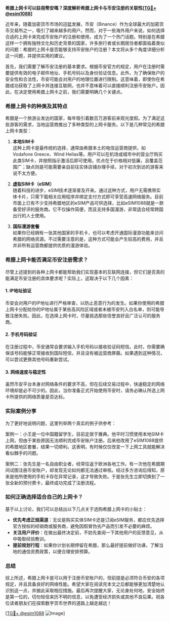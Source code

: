 **希腊上网卡可以註冊幣安嗎？深度解析希腊上网卡与币安注册的关联性[[TG💪+ @esim1088](https://t.me/s/esim1088)]**

近年来，随着加密货币市场的迅猛发展，币安（Binance）作为全球最大的加密货币交易所之一，吸引了越来越多的用户。然而，对于一些海外用户来说，如何选择合适的上网卡来完成币安账户的注册和使用，成为了一个热门话题。特别是在希腊这样一个拥有独特文化和历史背景的国家，许多旅行者或长期居住者都面临着类似的问题：希腊的上网卡是否能够支持币安账户的注册？本文将从多个角度详细分析这一问题，并提供实用的建议。

首先，我们需要了解币安注册的基本要求。根据币安官方的规定，用户在注册时需要提供有效的电子邮件地址、手机号码以及身份验证信息。此外，为了确保账户的安全性和合法性，币安可能会对用户的地理位置进行限制。这意味着，即使你在希腊成功获取了上网卡并连接互联网，也并不意味着可以直接顺利注册币安账户。因此，在决定使用希腊上网卡之前，我们需要明确几个关键点。

### 希腊上网卡的种类及其特点

希腊是一个旅游业发达的国家，每年吸引着数百万游客前来观光度假。为了满足这些游客的需求，当地运营商推出了多种类型的上网卡服务。以下是几种常见的希腊上网卡类型：

1. **本地SIM卡**  
   这种上网卡是最传统的选择，通常由希腊本土的电信运营商提供，如Vodafone Greece、Wind Hellas等。用户可以在机场或城市中的营业厅购买此类SIM卡，并按照指示激活后即可使用。优点在于价格相对低廉，且覆盖范围广；缺点则是可能需要亲自前往实体店铺办理手续，对于初次到访的游客来说不太方便。

2. **虚拟SIM卡（eSIM）**  
   随着科技的进步，eSIM技术逐渐普及开来。通过这种方式，用户无需携带实体卡片，只需下载相关应用程序并绑定支付方式即可享受高速网络服务。目前市面上已有不少支持希腊地区的eSIM产品可供选择，比如eSIM1088就是一款备受好评的服务商。它不仅操作简便，而且支持多国漫游，非常适合经常跨国出行的人士使用。

3. **国际漫游套餐**  
   如果你已经拥有一张其他国家的手机卡，也可以考虑开通国际漫游功能来访问希腊的网络资源。不过需要注意的是，这种方式可能会产生较高的费用，并且并非所有运营商都提供优质的漫游体验。

### 希腊上网卡能否满足币安注册需求？

尽管上述提到的各种上网卡都能帮助我们实现基本的互联网连接，但它们是否真的能满足币安注册的具体要求呢？实际上，这取决于以下几个因素：

#### 1. IP地址验证
币安会对用户的IP地址进行严格审查，以防止恶意行为的发生。如果你使用的希腊上网卡分配给你的IP地址属于某些高风险区域或者未被币安列入白名单，则可能导致注册失败。因此，在选择上网卡时，尽量挑选那些信誉良好且广泛认可的服务商。

#### 2. 手机号码验证
在注册过程中，币安通常会要求输入手机号码以接收验证码短信。此时，你需要确保该号码能够正常接收到国际短信，并且没有被运营商屏蔽。如果遇到这种情况，可以尝试更换其他号码重新尝试。

#### 3. 网络速度与稳定性
虽然币安平台本身对网络条件的要求不高，但在后续交易过程中，快速稳定的网络环境却是必不可少的。因此，当你准备正式开始使用币安时，请务必确认所选上网卡所提供的网络质量是否达标。

### 实际案例分享

为了更好地说明问题，这里列举两个真实的例子供参考：

案例一：小王是一位中国籍留学生，目前定居于雅典。他平时习惯使用本地SIM卡上网，但由于某些原因无法顺利完成币安账户注册。后来他改用了eSIM1088提供的希腊地区套餐，结果一切顺利。这表明，有时候仅仅改变一下上网工具就能解决看似棘手的问题。

案例二：张先生是一名自由职业者，经常往返于欧洲各地工作。有一次他在希腊期间试图注册币安账户，却发现无论如何都无法通过审核。经过多方咨询后得知，原来是他所使用的手机卡存在异常记录，这才导致失败。于是张先生立即切换到了一张全新的预付费卡，最终成功完成了注册流程。

### 如何正确选择适合自己的上网卡？

基于以上讨论，我们可以总结出以下几点关于选购希腊上网卡的小贴士：

- **优先考虑正规渠道**：无论是购买实体SIM卡还是订阅eSIM服务，都应优先选择官方授权的经销商或服务商，避免因假冒伪劣产品而引发不必要的麻烦。
- **关注用户评价**：在做出最终决定前，不妨先查阅一下其他用户的反馈意见，从中吸取经验教训。
- **提前规划行程**：如果你计划长期停留在希腊，那么最好提前做好功课，了解当地的通信资费政策，以便合理安排预算。

### 总结

综上所述，希腊上网卡是可以用于注册币安账户的，但前提是必须符合币安的各项规定，并且具备良好的网络性能。希望大家在阅读完本文之后都能够更加清楚地认识到这一点，并据此采取相应措施。最后再次提醒大家，无论身处何地，安全始终是第一位的，切勿轻信来历不明的信息，以免遭受经济损失或其他不良后果。祝各位读者朋友们在探索数字货币世界的道路上越走越远！

[[TG💪+ @esim1088](https://t.me/s/esim1088) ![Image](https://i.postimg.cc/4NQfJmqS/Snipaste-2025-05-13-00-14-12.png)]